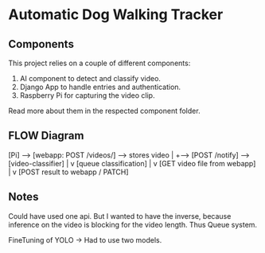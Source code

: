 # Automatic Dog Walking Tracker

## Components

This project relies on a couple of different components:

1. AI component to detect and classify video.
2. Django App to handle entries and authentication.
3. Raspberry Pi for capturing the video clip.

Read more about them in the respected component folder.

## FLOW Diagram

[Pi] --> [webapp: POST /videos/] --> stores video
               |
               +--> [POST /notify] --> [video-classifier]
                                           |
                                           v
                                 [queue classification]
                                           |
                                           v
                              [GET video file from webapp]
                                           |
                                           v
                             [POST result to webapp / PATCH]

## Notes

Could have used one api. But I wanted to have the inverse, because inference on the video is blocking for the video length. Thus Queue system.

FineTuning of YOLO -> Had to use two models.

